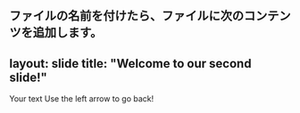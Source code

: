 ファイルの名前を付けたら、ファイルに次のコンテンツを追加します。
---
layout: slide
title: "Welcome to our second slide!"
---
Your text
Use the left arrow to go back!
